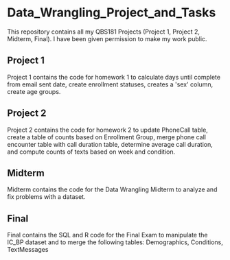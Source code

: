 # Data_Wrangling_Project_and_Tasks
This repository contains all my QBS181 Projects (Project 1, Project 2, Midterm, Final). I have been given permission to make my work public.

## Project 1
Project 1 contains the code for homework 1 to calculate days until complete from email sent date, create enrollment statuses, creates a 'sex' column, create age groups. 

## Project 2
Project 2 contains the code for homework 2 to update PhoneCall table, create a table of counts based on Enrollment Group, merge phone call encounter table with call duration table, determine average call duration, and compute counts of texts based on week and condition. 

## Midterm
Midterm contains the code for the Data Wrangling Midterm to analyze and fix problems with a dataset. 

## Final
Final contains the SQL and R code for the Final Exam to manipulate the IC_BP dataset and to merge the following tables: Demographics, Conditions, TextMessages
